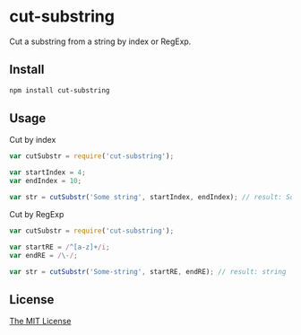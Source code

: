 # cut-substring
Cut a substring from a string by index or RegExp.

## Install

```sh
npm install cut-substring
```

## Usage

Cut by index

```js
var cutSubstr = require('cut-substring');

var startIndex = 4;
var endIndex = 10;

var str = cutSubstr('Some string', startIndex, endIndex); // result: Some
```

Cut by RegExp

```js
var cutSubstr = require('cut-substring');

var startRE = /^[a-z]+/i;
var endRE = /\-/;

var str = cutSubstr('Some-string', startRE, endRE); // result: string
```

## License
[The MIT License](./LICENSE)